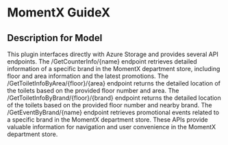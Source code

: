 # MomentX GuideX

## Description for Model

This plugin interfaces directly with Azure Storage and provides several API endpoints. The /GetCounterInfo/{name} endpoint retrieves detailed information of a specific brand in the MomentX department store, including floor and area information and the latest promotions. The /GetToiletInfoByArea/{floor}/{area} endpoint returns the detailed location of the toilets based on the provided floor number and area. The /GetToiletInfoByBrand/{floor}/{brand} endpoint returns the detailed location of the toilets based on the provided floor number and nearby brand. The /GetEventByBrand/{name} endpoint retrieves promotional events related to a specific brand in the MomentX department store. These APIs provide valuable information for navigation and user convenience in the MomentX department store.

